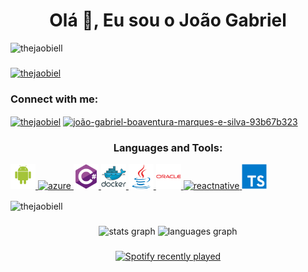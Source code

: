<h1 align="center">Olá 👋, Eu sou o João Gabriel</h1>
<p align="left"> <img src="https://komarev.com/ghpvc/?username=thejaobiell&label=Profile%20views&color=0e75b6&style=flat" alt="thejaobiell" /> </p>

###

<p align="left"> <a href="https://twitter.com/thejaobiel" target="blank"><img src="https://img.shields.io/twitter/follow/thejaobiel?logo=twitter&style=for-the-badge" alt="thejaobiel" /></a> </p>

<h3 align="left">Connect with me:</h3>
<p align="left">
<a href="https://twitter.com/thejaobiel" target="blank"><img align="center" src="https://raw.githubusercontent.com/rahuldkjain/github-profile-readme-generator/master/src/images/icons/Social/twitter.svg" alt="thejaobiel" height="30" width="40" /></a>
<a href="https://linkedin.com/in/joão-gabriel-boaventura-marques-e-silva-93b67b323" target="blank"><img align="center" src="https://raw.githubusercontent.com/rahuldkjain/github-profile-readme-generator/master/src/images/icons/Social/linked-in-alt.svg" alt="joão-gabriel-boaventura-marques-e-silva-93b67b323" height="30" width="40" /></a>
</p>

###

<h3 align="Center">Languages and Tools:</h3>
<p align="left"> <a href="https://developer.android.com" target="_blank" rel="noreferrer"> <img src="https://raw.githubusercontent.com/devicons/devicon/master/icons/android/android-original-wordmark.svg" alt="android" width="40" height="40"/> </a> <a href="https://azure.microsoft.com/en-in/" target="_blank" rel="noreferrer"> <img src="https://www.vectorlogo.zone/logos/microsoft_azure/microsoft_azure-icon.svg" alt="azure" width="40" height="40"/> </a> <a href="https://www.w3schools.com/cs/" target="_blank" rel="noreferrer"> <img src="https://raw.githubusercontent.com/devicons/devicon/master/icons/csharp/csharp-original.svg" alt="csharp" width="40" height="40"/> </a> <a href="https://www.docker.com/" target="_blank" rel="noreferrer"> <img src="https://raw.githubusercontent.com/devicons/devicon/master/icons/docker/docker-original-wordmark.svg" alt="docker" width="40" height="40"/> </a> <a href="https://www.java.com" target="_blank" rel="noreferrer"> <img src="https://raw.githubusercontent.com/devicons/devicon/master/icons/java/java-original.svg" alt="java" width="40" height="40"/> </a> <a href="https://www.oracle.com/" target="_blank" rel="noreferrer"> <img src="https://raw.githubusercontent.com/devicons/devicon/master/icons/oracle/oracle-original.svg" alt="oracle" width="40" height="40"/> </a> <a href="https://reactnative.dev/" target="_blank" rel="noreferrer"> <img src="https://reactnative.dev/img/header_logo.svg" alt="reactnative" width="40" height="40"/> </a> <a href="https://www.typescriptlang.org/" target="_blank" rel="noreferrer"> <img src="https://raw.githubusercontent.com/devicons/devicon/master/icons/typescript/typescript-original.svg" alt="typescript" width="40" height="40"/> </a> </p>

<p><img align="center" src="https://github-readme-streak-stats.herokuapp.com/?user=thejaobiell&theme=dark" alt="thejaobiell" /></p>

###

<div align="center">
  <img src="https://github-readme-stats.vercel.app/api?username=thejaobiell&hide_title=false&hide_rank=false&show_icons=true&include_all_commits=true&count_private=true&disable_animations=false&theme=dracula&locale=en&hide_border=false&order=1" height="150" alt="stats graph"  />
  <img src="https://github-readme-stats.vercel.app/api/top-langs?username=thejaobiell&locale=en&hide_title=false&layout=compact&card_width=320&langs_count=5&theme=dracula&hide_border=false&order=2" height="150" alt="languages graph"  />
</div>

###

<div align="center">
  <a href="https://open.spotify.com/user/jbiel2005">
    <img src="https://spotify-recently-played-readme.vercel.app/api?user=jbiel2005&count=5" alt="Spotify recently played"  />
  </a>
</div>

###
